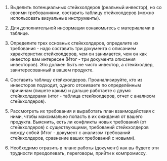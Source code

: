 1. Выделить потенциальных стейкхолдеров (реальный инвестор), но со своими требованиями, составить таблицу стейкхолдеров (можно использовать визуальные инструменты). 

2. Для дополнительной информации ознакомьтесь с материалами в таблице.

3. Определите трех основных стейкхолдеров, определите их требования - надо составить три документа с описанием характеристик стейкхолдеров, чем он занимается, чем он как инвестор вам интересен (Итог - три документа описания инвесторов). Это должен быть не чисто инвестор, а стекйхолдер, заинтересованный в вашем продукте.

4. Составить таблицу стейкхолдеров. Проанализируйте, кто из инвесторов подходит, одного отсеиваете по определённым причинам (пишете каким) и дальше работаете с двумя стейкхолдерами (итог - таблица стекйхолдеров, отчет с анализом стейкхолдеров).

5. Рассмотреть их требования и выработать план взаимодействия с ними, чтобы максимально попасть в их ожидания от вашего продукта. Выяснить, есть ли конфликты новых требований (от стейкхолдеров) с существующими, требований стейкхолдеров между собой (Итог - документ с анализом требований стейкхолдеров, сравнение ваших требований с новыми).

6. Необходимо отразить в плане работы (документ) как вы будете эти трудности преодолевать, переговоры, прийти к компромиссу.

